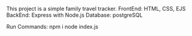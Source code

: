 This project is a simple family travel tracker.
FrontEnd: HTML, CSS, EJS
BackEnd: Express with Node.js
Database: postgreSQL


Run Commands:
    npm i
    node index.js